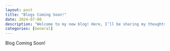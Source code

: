 ```yaml
---
layout: post
title: "Blogs Coming Soon!"
date: 2024-07-08
description: "Welcome to my new blog! Here, I’ll be sharing my thoughts on science, space, and technology."
categories: [General]
---
```


Blog Coming Soon!

